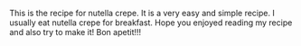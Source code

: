 This is the recipe for nutella crepe. 
It is a very easy and simple recipe. 
I usually eat nutella crepe for breakfast.
Hope you enjoyed reading my recipe and also try to make it!
Bon apetit!!!